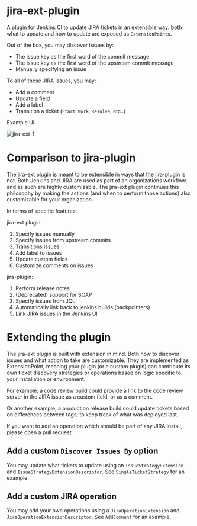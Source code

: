 # jira-ext-plugin
A plugin for Jenkins CI to update JIRA tickets in an extensible way: both what to update and how to update are exposed as `ExtensionPoint`s.

Out of the box, you may discover issues by:

* The issue key as the first word of the commit message
* The issue key as the first word of the upstream commit message
* Manually specifying an issue

To all of these JIRA issues, you may:

* Add a comment
* Update a field
* Add a label
* Transition a ticket (`Start Work`, `Resolve`, etc..)

Example UI:

![jira-ext-1](https://cloud.githubusercontent.com/assets/731899/12099841/5d1671e8-b2e8-11e5-9c6d-d28073ad7c15.png)

# Comparison to jira-plugin

The jira-ext plugin is meant to be extensible in ways that the jira-plugin is not. Both Jenkins and JIRA are used as part of an organizations workflow, and as such are highly customizable. The jira-ext plugin continues this philosophy by making the actions (and when to perform those actions) also customizable for your organization.

In terms of specific features:

jira-ext plugin:
1. Specify issues manually
2. Specify issues from upstream commits
3. Transitions issues
4. Add label to issues
5. Update custom fields
6. Customize comments on issues

jira-plugin:
1. Perform release notes
2. (Deprecated) support for SOAP
3. Specify issues from JQL
4. Automatically link back to jenkins builds (backpointers)
5. Link JIRA issues in the Jenkins UI

# Extending the plugin

The jira-ext plugin is built with extension in mind. Both how to discover issues and what action to take are customizable. They are implemented as ExtensionPoint, meaning your plugin (or a custom plugin) can contribute its own ticket discovery strategies or operations based on logic specific to your installation or environment. 

For example, a code review build could provide a link to the code review server in the JIRA issue as a custom field, or as a comment.

Or another example, a production release build could update tickets based on differences between tags, to keep track of what was deployed last.

If you want to add an operation which should be part of any JIRA install, please open a pull request.

## Add a custom `Discover Issues By` option

You may update what tickets to update using an `IssueStrategyExtension` and `IssueStrategyExtensionDescriptor`. 
See `SingleTicketStrategy` for an example.

## Add a custom JIRA operation
You may add your own operations using a `JiraOperationExtension` and `JiraOperationExtensionDescriptor`. See `AddComment` for an example.

